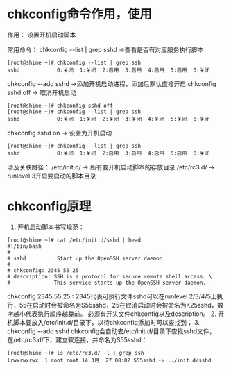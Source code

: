 # chkconfig命令作用，使用
作用：
设置开机启动脚本

常用命令：
chkconfig --list | grep sshd ->查看是否有对应服务执行脚本
```
[root@shine ~]# chkconfig --list | grep ssh
sshd            0:关闭  1:关闭  2:启用  3:启用  4:启用  5:启用  6:关闭
```
chkconfig --add sshd  ->添加开机启动进程，添加后默认直接开启
chkconfig sshd off  -> 取消开机启动
```
[root@shine ~]# chkconfig sshd off          
[root@shine ~]# chkconfig --list | grep ssh 
sshd            0:关闭  1:关闭  2:关闭  3:关闭  4:关闭  5:关闭  6:关闭
```
chkconfig sshd on  -> 设置为开机启动
```
[root@shine ~]# chkconfig --list | grep ssh
sshd            0:关闭  1:关闭  2:启用  3:启用  4:启用  5:启用  6:关闭
```

涉及关联路径：
/etc/init.d/  -> 所有要开机启动脚本的存放目录
/etc/rc3.d/   -> runlevel 3开启要启动的脚本目录

# chkconfig原理

1. 开机启动脚本书写规范：
```
[root@shine ~]# cat /etc/init.d/sshd | head
#!/bin/bash
#
# sshd          Start up the OpenSSH server daemon
#
# chkconfig: 2345 55 25
# description: SSH is a protocol for secure remote shell access. \
#              This service starts up the OpenSSH server daemon.
```
  chkconfig 2345 55 25 : 2345代表可执行文件sshd可以在runlevel 2/3/4/5上执行，55在启动时会被命名为S55sshd，25在取消启动时会被命名为K25sshd，数字越小代表执行顺序越靠前。
  必须有开头文件chkconfig以及description。
2. 开机脚本要放入/etc/init.d/目录下，以待chkconfig添加时可以查找到；
3. chkconfig --add sshd 
  chkconfig会自动去/etc/init.d/目录下查找sshd文件，在/etc/rc3.d/下，建立软连接，并命名为S55sshd：
```
[root@shine ~]# ls /etc/rc3.d/ -l | grep ssh
lrwxrwxrwx. 1 root root 14 3月  27 08:02 S55sshd -> ../init.d/sshd
```